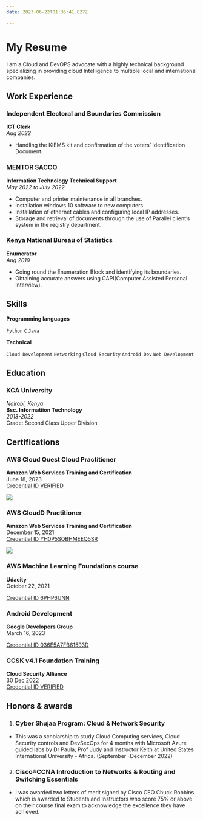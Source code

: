 ```yaml
---
date: 2023-06-22T01:36:41.827Z

---
```

# **My Resume**
I am a Cloud and DevOPS advocate with a highly technical background specializing in providing cloud Intelligence to multiple local and international companies. 

## Work Experience

### Independent Electoral and Boundaries Commission 
<!-- _Nairobi_ <br> -->
**ICT Clerk** <br>
_Aug 2022_

- Handling the KIEMS kit and confirmation of the voters’ Identification Document.


### MENTOR SACCO
<!-- _Nairobi_ <br> -->
**Information Technology Technical Support** <br>
_May 2022 to July 2022_

- Computer and printer maintenance in all branches.
- Installation windows 10 software to new computers. 
- Installation of ethernet cables and configuring local IP addresses.
- Storage and retrieval of documents through the use of Parallel client’s system in the registry department.

### Kenya National Bureau of Statistics
<!-- _Nairobi_ <br> -->
**Enumerator** <br>
_Aug 2019_

- Going round the Enumeration Block and identifying its boundaries.
- Obtaining accurate answers using CAPI(Computer Assisted Personal Interview).

 ## Skills

**Programming languages**

`Python`
`C`
`Java`


**Technical**

`Cloud Development`
`Networking`
`Cloud Security`
`Android Dev`
`Web Development`

## Education

### KCA University
_Nairobi, Kenya_ <br>
**Bsc. Informatiion Technology** <br>
_2018-2022_ <br>
Grade: Second Class Upper Division

## Certifications

### AWS Cloud Quest Cloud Practitioner 
**Amazon Web Services Training and Certification** <br>
June 18, 2023 <br>
[Credential ID VERIFIED](https://www.credly.com/badges/f7dd61c4-d4aa-4427-8c37-fa904c781aac/public_url)

![](/experience/index/imagequest.png)

### AWS CloudD Practitioner
**Amazon Web Services Training and Certification** <br>
December 15, 2021 <br>
[Credential ID YH0P5SQBHMEEQ5SR](https://aws.amazon.com/verification)

![](/experience/index/imageprac.png)

### AWS Machine Learning Foundations course
**Udacity** <br>
October 22, 2021 <br>

[Credential ID 6PHP6UNN](https://graduation.udacity.com/confirm/6PHP6UNN)

### Android Development
**Google Developers Group** <br>
March 16, 2023 <br>

[Credential ID 036E5A7FB61593D](https://adscerts.com/scholar/036E5A7FB61593D)


### CCSK v4.1 Foundation Training
**Cloud Security Alliance** <br>
30 Dec 2022<br>
[Credential ID VERIFIED](https://drive.google.com/file/d/18vgsUHV9Cl-uRyhMpYuBvUEDREGb0PWK/view?usp=sharing)



## Honors & awards
1. ### Cyber Shujaa Program: Cloud & Network Security 
- This was a scholarship to study Cloud Computing services, Cloud Security controls and DevSecOps for 4 months with Microsoft Azure guided labs by Dr Paula, Prof Judy and Instructor Keith at United States International University - Africa. (September -December 2022)

2. ### Cisco®CCNA Introduction to Networks & Routing and Switching Essentials 
- I was awarded two letters of merit signed by Cisco CEO Chuck Robbins which is awarded to Students and Instructors who score 75% or above on their course final exam to acknowledge the excellence they have achieved.

